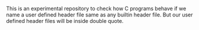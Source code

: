 This is an experimental repository to check how C programs behave if we name a user defined header file same as any builtin header file. But our user defined header files will be inside double quote.
